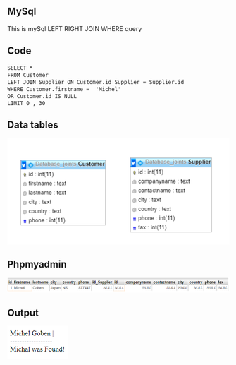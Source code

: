 ## MySql
This is mySql LEFT RIGHT JOIN WHERE query

## Code
```
SELECT * 
FROM Customer
LEFT JOIN Supplier ON Customer.id_Supplier = Supplier.id
WHERE Customer.firstname =  'Michel'
OR Customer.id IS NULL 
LIMIT 0 , 30
```
## Data tables
![Screenshot](datamodel.png)

## Phpmyadmin
![Screenshot](phpmyadmin.png)


## Output
![Screenshot](conPrint.png)

